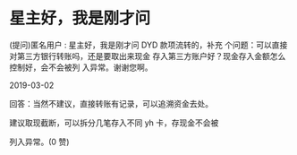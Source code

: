# 星主好，我是刚才问

(提问)匿名用户 : 星主好，我是刚才问 DYD 款项流转的，补充 个问题：可以直接对第三方银行转账吗，还是要取出来现金 存入第三方账户好？现金存入金额怎么控制好，会不会被列 入异常。谢谢您啊。

2019-03-02

回答：当然不建议，直接转账有记录，可以追溯资金去处。

建议取现截断，可以拆分几笔存入不同 yh 卡，存现金不会被

列入异常。(0 赞)